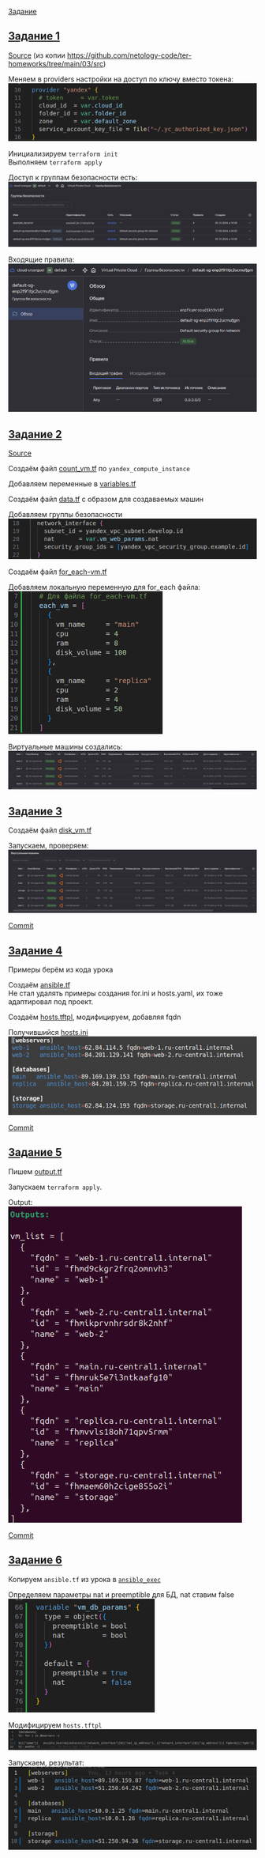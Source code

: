 [Задание](https://github.com/netology-code/ter-homeworks/blob/main/03/hw-03.md)

## [Задание 1](tasks/task1.md)
[Source](src1/) (из копии https://github.com/netology-code/ter-homeworks/tree/main/03/src)

Меняем в providers настройки на доступ по ключу вместо токена:  
![provider](images/image01.png)

Инициализируем `terraform init`  
Выполняем `terraform apply`

Доступ к группам безопасности есть:  
![security groups](images/image02.png)

Входящие правила:
![incoming rules](images/image03.png)

## [Задание 2](tasks/task2.md)
[Source](src2/)

Создаём файл [count_vm.tf](https://terraform-provider.yandexcloud.net/Resources/compute_instance) по `yandex_compute_instance`

Добавляем переменные в [variables.tf](src/variables.tf)

Создаём файл [data.tf](src/data.tf) с образом для создаваемых машин

Добавляем группы безопасности  
![add security groups](images/image04.png)

Создаём файл [for_each-vm.tf](src/for_each-vm.tf)

Добавляем локальную переменную для for_each файла:  
![local variable](images/image06.png)

Виртуальные машины создались:  
![vms created](images/image05.png)

## [Задание 3](tasks/task3.md)

Создаём файл [disk_vm.tf](src/disk_vm.tf)

Запускаем, проверяем:  
![vms created](images/image07.png)

[Commit](https://github.com/SergueiMoscow/DevOps-Terraform-03/commit/44cea5541b9a5ea7e37a81cd2f84550d463795ca)

## [Задание 4](tasks/task4.md)

Примеры берём из кода урока

Создаём [ansible.tf](src/ansible.tf)  
Не стал удалять примеры создания for.ini и hosts.yaml, их тоже адаптировал под проект.

Создаём [hosts.tftpl](src/hosts.tftpl), модифицируем, добавляя fqdn

Получившийся [hosts.ini](src/hosts.ini)
![hosts.ini](images/image08.png)

[Commit](https://github.com/SergueiMoscow/DevOps-Terraform-03/commit/1dc9fa826e313f4d77cd6612248aaf760a543c0c)

## [Задание 5](tasks/task5.md)

Пишем [output.tf](src/output.tf)

Запускаем `terraform apply`.

Output:  
![output](images/image09.png)

[Commit](https://github.com/SergueiMoscow/DevOps-Terraform-03/commit/049f63b60263a5578777cde5e344aa105fae58b0)

## [Задание 6](tasks/task6.md)

Копируем `ansible.tf` из урока в [`ansible_exec`](src/ansible_exec.tf)

Определяем параметры nat и preemptible для БД, nat ставим false  
![nat false for db](images/image10.png)

Модифицируем `hosts.tftpl`  
![hosts.tftpl](images/image11.png)

Запускаем, результат:
![result hosts.ini](images/image12.png)
